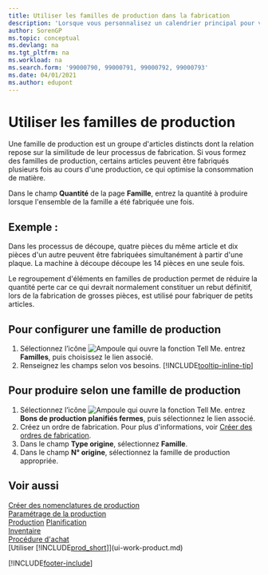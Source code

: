 ```yaml
---
title: Utiliser les familles de production dans la fabrication
description: 'Lorsque vous personnalisez un calendrier principal pour votre compagnie ou pour l''un de ses partenaires commerciaux, votre tâche consiste essentiellement à modifier l''état des jours ouvrés et chômés.'
author: SorenGP
ms.topic: conceptual
ms.devlang: na
ms.tgt_pltfrm: na
ms.workload: na
ms.search.form: '99000790, 99000791, 99000792, 99000793'
ms.date: 04/01/2021
ms.author: edupont
---
```

# <a name="work-with-production-families"></a><a name="work-with-production-families"></a><a name="work-with-production-families"></a>Utiliser les familles de production

Une famille de production est un groupe d'articles distincts dont la relation repose sur la similitude de leur processus de fabrication. Si vous formez des familles de production, certains articles peuvent être fabriqués plusieurs fois au cours d'une production, ce qui optimise la consommation de matière.

Dans le champ **Quantité** de la page **Famille**, entrez la quantité à produire lorsque l'ensemble de la famille a été fabriquée une fois.

## <a name="example"></a><a name="example"></a><a name="example"></a>Exemple :

Dans les processus de découpe, quatre pièces du même article et dix pièces d'un autre peuvent être fabriquées simultanément à partir d'une plaque. La machine à découpe découpe les 14 pièces en une seule fois.

Le regroupement d'éléments en familles de production permet de réduire la quantité perte car ce qui devrait normalement constituer un rebut définitif, lors de la fabrication de grosses pièces, est utilisé pour fabriquer de petits articles.

## <a name="to-set-up-a-production-family"></a><a name="to-set-up-a-production-family"></a><a name="to-set-up-a-production-family"></a>Pour configurer une famille de production

1. Sélectionnez l’icône ![Ampoule qui ouvre la fonction Tell Me.](media/ui-search/search_small.png "Dites-moi ce que vous voulez faire") entrez **Familles**, puis choisissez le lien associé.
2. Renseignez les champs selon vos besoins. [!INCLUDE[tooltip-inline-tip](includes/tooltip-inline-tip_md.md)]

## <a name="to-produce-based-on-a-production-family"></a><a name="to-produce-based-on-a-production-family"></a><a name="to-produce-based-on-a-production-family"></a>Pour produire selon une famille de production

1. Sélectionnez l’icône ![Ampoule qui ouvre la fonction Tell Me.](media/ui-search/search_small.png "Dites-moi ce que vous voulez faire") entrez **Bons de production planifiés fermes**, puis sélectionnez le lien associé.
2. Créez un ordre de fabrication. Pour plus d'informations, voir [Créer des ordres de fabrication](production-how-to-create-production-orders.md).
3. Dans le champ **Type origine**, sélectionnez **Famille**.  
4. Dans le champ **N° origine**, sélectionnez la famille de production appropriée.

## <a name="see-also"></a><a name="see-also"></a><a name="see-also"></a>Voir aussi

[Créer des nomenclatures de production](production-how-to-create-production-boms.md)  
[Paramétrage de la production](production-configure-production-processes.md)  
[Production](production-manage-manufacturing.md)
[Planification](production-planning.md)   
[Inventaire](inventory-manage-inventory.md)  
[Procédure d'achat](purchasing-manage-purchasing.md)  
[Utiliser [!INCLUDE[prod_short](includes/prod_short.md)]](ui-work-product.md)


[!INCLUDE[footer-include](includes/footer-banner.md)]
